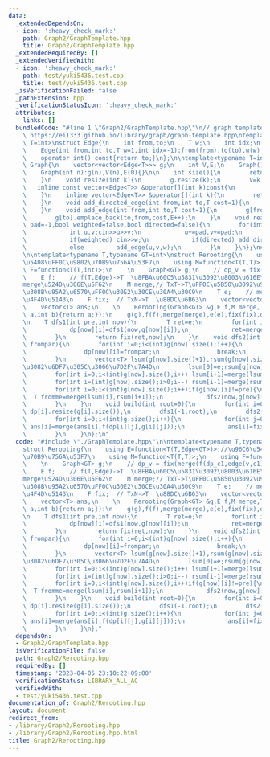 ```yaml
---
data:
  _extendedDependsOn:
  - icon: ':heavy_check_mark:'
    path: Graph2/GraphTemplate.hpp
    title: Graph2/GraphTemplate.hpp
  _extendedRequiredBy: []
  _extendedVerifiedWith:
  - icon: ':heavy_check_mark:'
    path: test/yuki5436.test.cpp
    title: test/yuki5436.test.cpp
  _isVerificationFailed: false
  _pathExtension: hpp
  _verificationStatusIcon: ':heavy_check_mark:'
  attributes:
    links: []
  bundledCode: "#line 1 \"Graph2/GraphTemplate.hpp\"\n// graph template\n// ref :\
    \ https://ei1333.github.io/library/graph/graph-template.hpp\ntemplate<typename\
    \ T=int>\nstruct Edge{\n    int from,to;\n    T w;\n    int idx;\n    Edge()=default;\n\
    \    Edge(int from,int to,T w=1,int idx=-1):from(from),to(to),w(w),idx(idx){}\n\
    \    operator int() const{return to;}\n};\n\ntemplate<typename T=int>\nstruct\
    \ Graph{\n    vector<vector<Edge<T>>> g;\n    int V,E;\n    Graph()=default;\n\
    \    Graph(int n):g(n),V(n),E(0){}\n\n    int size(){\n        return (int)g.size();\n\
    \    }\n    void resize(int k){\n        g.resize(k);\n        V=k;\n    }\n \
    \   inline const vector<Edge<T>> &operator[](int k)const{\n        return (g.at(k));\n\
    \    }\n    inline vector<Edge<T>> &operator[](int k){\n        return (g.at(k));\n\
    \    }\n    void add_directed_edge(int from,int to,T cost=1){\n        g[from].emplace_back(from,to,cost,E++);\n\
    \    }\n    void add_edge(int from,int to,T cost=1){\n        g[from].emplace_back(from,to,cost,E);\n\
    \        g[to].emplace_back(to,from,cost,E++);\n    }\n    void read(int m,int\
    \ pad=-1,bool weighted=false,bool directed=false){\n        for(int i=0;i<m;i++){\n\
    \            int u,v;cin>>u>>v;\n            u+=pad,v+=pad;\n            T w=T(1);\n\
    \            if(weighted) cin>>w;\n            if(directed) add_directed_edge(u,v,w);\n\
    \            else         add_edge(u,v,w);\n        }\n    }\n};\n#line 2 \"Graph2/Rerooting.hpp\"\
    \n\ntemplate<typename T,typename GT=int>\nstruct Rerooting{\n    using E=function<T(T,Edge<GT>)>;//\u96C6\
    \u5408\uFF0C\u9802\u70B9\u756A\u53F7\n    using M=function<T(T,T)>;\n    using\
    \ F=function<T(T,int)>;\n    \n    Graph<GT> g;\n    // dp_v = fix(merge(f(dp_c1,edge(v,c1)),...,f(dp_ck,edge(v,ck))),v)\n\
    \    E f;    // f(T,Edge)->T  \u8FBA\u60C5\u5831\u3092\u8003\u616E\u3057\uFF0C\
    merge\u524D\u306E\u5F62\n    M merge;// TxT->T\uFF0C\u5B50\u3092\u96C6\u7D04\u3059\
    \u308B\u95A2\u6570\uFF0C\u30E2\u30CE\u30A4\u30C9\n    T e;    // merge\u306E\u5358\
    \u4F4D\u5143\n    F fix;  // TxN->T  \u88DC\u6B63\n    vector<vector<T>> dp;\n\
    \    vector<T> ans;\n    \n    Rerooting(Graph<GT> &g,E f,M merge,T e,F fix=[](T\
    \ a,int b){return a;}):\n    g(g),f(f),merge(merge),e(e),fix(fix),dp(g.size()),ans(g.size(),e){}\n\
    \n    T dfs1(int pre,int now){\n        T ret=e;\n        for(int i=0;i<(int)g[now].size();i++)if(g[now][i]!=pre){\n\
    \            dp[now][i]=dfs1(now,g[now][i]);\n            ret=merge(ret,f(dp[now][i],g[now][i]));\n\
    \        }\n        return fix(ret,now);\n    }\n    void dfs2(int pre,int now,T\
    \ frompar){\n        for(int i=0;i<(int)g[now].size();i++){\n            if(g[now][i]==pre){\n\
    \                dp[now][i]=frompar;\n                break;\n            }\n\
    \        }\n        vector<T> lsum(g[now].size()+1),rsum(g[now].size()+1);//\u89AA\
    \u3082\u6DF7\u305C\u3066\u7D2F\u7A4D\n        lsum[0]=e;rsum[g[now].size()]=e;\n\
    \        for(int i=0;i<(int)g[now].size();i++) lsum[i+1]=merge(lsum[i],f(dp[now][i],g[now][i]));\n\
    \        for(int i=(int)g[now].size();i>0;i--) rsum[i-1]=merge(rsum[i],f(dp[now][i-1],g[now][i-1]));\n\
    \        for(int i=0;i<(int)g[now].size();i++)if(g[now][i]!=pre){\n          \
    \  T fromme=merge(lsum[i],rsum[i+1]);\n            dfs2(now,g[now][i],fix(fromme,now));\n\
    \        }\n    }\n    void build(int root=0){\n        for(int i=0;i<(int)g.size();i++)\
    \ dp[i].resize(g[i].size());\n        dfs1(-1,root);\n        dfs2(-1,root,e);\n\
    \        for(int i=0;i<(int)g.size();i++){\n            for(int j=0;j<(int)g[i].size();j++)\
    \ ans[i]=merge(ans[i],f(dp[i][j],g[i][j]));\n            ans[i]=fix(ans[i],i);\n\
    \        }\n    }\n};\n"
  code: "#include \"./GraphTemplate.hpp\"\n\ntemplate<typename T,typename GT=int>\n\
    struct Rerooting{\n    using E=function<T(T,Edge<GT>)>;//\u96C6\u5408\uFF0C\u9802\
    \u70B9\u756A\u53F7\n    using M=function<T(T,T)>;\n    using F=function<T(T,int)>;\n\
    \    \n    Graph<GT> g;\n    // dp_v = fix(merge(f(dp_c1,edge(v,c1)),...,f(dp_ck,edge(v,ck))),v)\n\
    \    E f;    // f(T,Edge)->T  \u8FBA\u60C5\u5831\u3092\u8003\u616E\u3057\uFF0C\
    merge\u524D\u306E\u5F62\n    M merge;// TxT->T\uFF0C\u5B50\u3092\u96C6\u7D04\u3059\
    \u308B\u95A2\u6570\uFF0C\u30E2\u30CE\u30A4\u30C9\n    T e;    // merge\u306E\u5358\
    \u4F4D\u5143\n    F fix;  // TxN->T  \u88DC\u6B63\n    vector<vector<T>> dp;\n\
    \    vector<T> ans;\n    \n    Rerooting(Graph<GT> &g,E f,M merge,T e,F fix=[](T\
    \ a,int b){return a;}):\n    g(g),f(f),merge(merge),e(e),fix(fix),dp(g.size()),ans(g.size(),e){}\n\
    \n    T dfs1(int pre,int now){\n        T ret=e;\n        for(int i=0;i<(int)g[now].size();i++)if(g[now][i]!=pre){\n\
    \            dp[now][i]=dfs1(now,g[now][i]);\n            ret=merge(ret,f(dp[now][i],g[now][i]));\n\
    \        }\n        return fix(ret,now);\n    }\n    void dfs2(int pre,int now,T\
    \ frompar){\n        for(int i=0;i<(int)g[now].size();i++){\n            if(g[now][i]==pre){\n\
    \                dp[now][i]=frompar;\n                break;\n            }\n\
    \        }\n        vector<T> lsum(g[now].size()+1),rsum(g[now].size()+1);//\u89AA\
    \u3082\u6DF7\u305C\u3066\u7D2F\u7A4D\n        lsum[0]=e;rsum[g[now].size()]=e;\n\
    \        for(int i=0;i<(int)g[now].size();i++) lsum[i+1]=merge(lsum[i],f(dp[now][i],g[now][i]));\n\
    \        for(int i=(int)g[now].size();i>0;i--) rsum[i-1]=merge(rsum[i],f(dp[now][i-1],g[now][i-1]));\n\
    \        for(int i=0;i<(int)g[now].size();i++)if(g[now][i]!=pre){\n          \
    \  T fromme=merge(lsum[i],rsum[i+1]);\n            dfs2(now,g[now][i],fix(fromme,now));\n\
    \        }\n    }\n    void build(int root=0){\n        for(int i=0;i<(int)g.size();i++)\
    \ dp[i].resize(g[i].size());\n        dfs1(-1,root);\n        dfs2(-1,root,e);\n\
    \        for(int i=0;i<(int)g.size();i++){\n            for(int j=0;j<(int)g[i].size();j++)\
    \ ans[i]=merge(ans[i],f(dp[i][j],g[i][j]));\n            ans[i]=fix(ans[i],i);\n\
    \        }\n    }\n};"
  dependsOn:
  - Graph2/GraphTemplate.hpp
  isVerificationFile: false
  path: Graph2/Rerooting.hpp
  requiredBy: []
  timestamp: '2023-04-05 23:10:22+09:00'
  verificationStatus: LIBRARY_ALL_AC
  verifiedWith:
  - test/yuki5436.test.cpp
documentation_of: Graph2/Rerooting.hpp
layout: document
redirect_from:
- /library/Graph2/Rerooting.hpp
- /library/Graph2/Rerooting.hpp.html
title: Graph2/Rerooting.hpp
---
```

